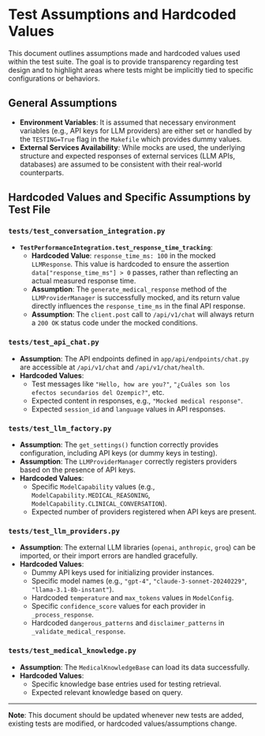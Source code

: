 # Test Assumptions and Hardcoded Values

This document outlines assumptions made and hardcoded values used within the test suite. The goal is to provide transparency regarding test design and to highlight areas where tests might be implicitly tied to specific configurations or behaviors.

## General Assumptions

*   **Environment Variables**: It is assumed that necessary environment variables (e.g., API keys for LLM providers) are either set or handled by the `TESTING=True` flag in the `Makefile` which provides dummy values.
*   **External Services Availability**: While mocks are used, the underlying structure and expected responses of external services (LLM APIs, databases) are assumed to be consistent with their real-world counterparts.

## Hardcoded Values and Specific Assumptions by Test File

### `tests/test_conversation_integration.py`

*   **`TestPerformanceIntegration.test_response_time_tracking`**:
    *   **Hardcoded Value**: `response_time_ms: 100` in the mocked `LLMResponse`. This value is hardcoded to ensure the assertion `data["response_time_ms"] > 0` passes, rather than reflecting an actual measured response time.
    *   **Assumption**: The `generate_medical_response` method of the `LLMProviderManager` is successfully mocked, and its return value directly influences the `response_time_ms` in the final API response.
    *   **Assumption**: The `client.post` call to `/api/v1/chat` will always return a `200 OK` status code under the mocked conditions.

### `tests/test_api_chat.py`

*   **Assumption**: The API endpoints defined in `app/api/endpoints/chat.py` are accessible at `/api/v1/chat` and `/api/v1/chat/health`.
*   **Hardcoded Values**:
    *   Test messages like `"Hello, how are you?"`, `"¿Cuáles son los efectos secundarios del Ozempic?"`, etc.
    *   Expected content in responses, e.g., `"Mocked medical response"`.
    *   Expected `session_id` and `language` values in API responses.

### `tests/test_llm_factory.py`

*   **Assumption**: The `get_settings()` function correctly provides configuration, including API keys (or dummy keys in testing).
*   **Assumption**: The `LLMProviderManager` correctly registers providers based on the presence of API keys.
*   **Hardcoded Values**:
    *   Specific `ModelCapability` values (e.g., `ModelCapability.MEDICAL_REASONING`, `ModelCapability.CLINICAL_CONVERSATION`).
    *   Expected number of providers registered when API keys are present.

### `tests/test_llm_providers.py`

*   **Assumption**: The external LLM libraries (`openai`, `anthropic`, `groq`) can be imported, or their import errors are handled gracefully.
*   **Hardcoded Values**:
    *   Dummy API keys used for initializing provider instances.
    *   Specific model names (e.g., `"gpt-4"`, `"claude-3-sonnet-20240229"`, `"llama-3.1-8b-instant"`).
    *   Hardcoded `temperature` and `max_tokens` values in `ModelConfig`.
    *   Specific `confidence_score` values for each provider in `_process_response`.
    *   Hardcoded `dangerous_patterns` and `disclaimer_patterns` in `_validate_medical_response`.

### `tests/test_medical_knowledge.py`

*   **Assumption**: The `MedicalKnowledgeBase` can load its data successfully.
*   **Hardcoded Values**:
    *   Specific knowledge base entries used for testing retrieval.
    *   Expected relevant knowledge based on query.

---

**Note**: This document should be updated whenever new tests are added, existing tests are modified, or hardcoded values/assumptions change.
